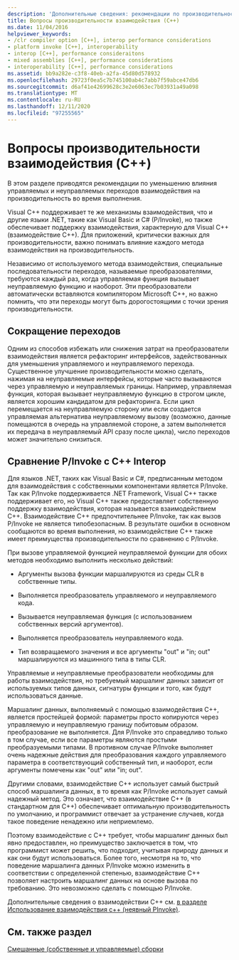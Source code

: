 ```yaml
---
description: 'Дополнительные сведения: рекомендации по производительности для взаимодействия (C++)'
title: Вопросы производительности взаимодействия (C++)
ms.date: 11/04/2016
helpviewer_keywords:
- /clr compiler option [C++], interop performance considerations
- platform invoke [C++], interoperability
- interop [C++], performance consideraitons
- mixed assemblies [C++], performance considerations
- interoperability [C++], performance considerations
ms.assetid: bb9a282e-c3f8-40eb-a2fa-45d80d578932
ms.openlocfilehash: 29723f0ea5c7b745100ab4c7abb7f59abce47db6
ms.sourcegitcommit: d6af41e42699628c3e2e6063ec7b03931a49a098
ms.translationtype: MT
ms.contentlocale: ru-RU
ms.lasthandoff: 12/11/2020
ms.locfileid: "97255565"
---
```

# <a name="performance-considerations-for-interop-c"></a>Вопросы производительности взаимодействия (C++)

В этом разделе приводятся рекомендации по уменьшению влияния управляемых и неуправляемых переходов взаимодействия на производительность во время выполнения.

Visual C++ поддерживает те же механизмы взаимодействия, что и другие языки .NET, такие как Visual Basic и C# (P/Invoke), но также обеспечивает поддержку взаимодействия, характерную для Visual C++ (взаимодействие C++). Для приложений, критически важных для производительности, важно понимать влияние каждого метода взаимодействия на производительность.

Независимо от используемого метода взаимодействия, специальные последовательности переходов, называемые преобразователями, требуются каждый раз, когда управляемая функция вызывает неуправляемую функцию и наоборот. Эти преобразователи автоматически вставляются компилятором Microsoft C++, но важно помнить, что эти переходы могут быть дорогостоящими с точки зрения производительности.

## <a name="reducing-transitions"></a>Сокращение переходов

Одним из способов избежать или снижения затрат на преобразователи взаимодействия является рефакторинг интерфейсов, задействованных для уменьшения управляемого и неуправляемого перехода. Существенное улучшение производительности можно сделать, нажимая на неуправляемые интерфейсы, которые часто вызываются через управляемую и неуправляемых границы. Например, управляемая функция, которая вызывает неуправляемую функцию в строгом цикле, является хорошим кандидатом для рефакторинга. Если цикл перемещается на неуправляемую сторону или если создается управляемая альтернатива неуправляемому вызову (возможно, данные помещаются в очередь на управляемой стороне, а затем выполняется их передача в неуправляемый API сразу после цикла), число переходов может значительно снизиться.

## <a name="pinvoke-vs-c-interop"></a>Сравнение P/Invoke с C++ Interop

Для языков .NET, таких как Visual Basic и C#, предписанным методом для взаимодействия с собственными компонентами является P/Invoke. Так как P/Invoke поддерживается .NET Framework, Visual C++ также поддерживает его, но Visual C++ также предоставляет собственную поддержку взаимодействия, которая называется взаимодействием C++. Взаимодействие C++ предпочтительнее P/Invoke, так как вызов P/Invoke не является типобезопасным. В результате ошибки в основном сообщаются во время выполнения, но взаимодействие C++ также имеет преимущества производительности по сравнению с P/Invoke.

При вызове управляемой функцией неуправляемой функции для обоих методов необходимо выполнить несколько действий:

- Аргументы вызова функции маршалируются из среды CLR в собственные типы.

- Выполняется преобразователь управляемого и неуправляемого кода.

- Вызывается неуправляемая функция (с использованием собственных версий аргументов).

- Выполняется преобразователь неуправляемого кода.

- Тип возвращаемого значения и все аргументы "out" и "in; out" маршалируются из машинного типа в типы CLR.

Управляемые и неуправляемые преобразователи необходимы для работы взаимодействия, но требуемый маршалинг данных зависит от используемых типов данных, сигнатуры функции и того, как будут использоваться данные.

Маршалинг данных, выполняемый с помощью взаимодействия C++, является простейшей формой: параметры просто копируются через управляемую и неуправляемую границу побитовым образом. преобразование не выполняется. Для P/Invoke это справедливо только в том случае, если все параметры являются простыми преобразуемыми типами. В противном случае P/Invoke выполняет очень надежные действия для преобразования каждого управляемого параметра в соответствующий собственный тип, и наоборот, если аргументы помечены как "out" или "in; out".

Другими словами, взаимодействие C++ использует самый быстрый способ маршалинга данных, в то время как P/Invoke использует самый надежный метод. Это означает, что взаимодействие C++ (в стандартном для C++) обеспечивает оптимальную производительность по умолчанию, и программист отвечает за устранение случаев, когда такое поведение ненадежно или неприемлемо.

Поэтому взаимодействие с C++ требует, чтобы маршалинг данных был явно предоставлен, но преимущество заключается в том, что программист может решить, что подходит, учитывая природу данных и как они будут использоваться. Более того, несмотря на то, что поведение маршалинга данных P/Invoke можно изменить в соответствии с определенной степенью, взаимодействие C++ позволяет настроить маршалинг данных на основе вызова по требованию. Это невозможно сделать с помощью P/Invoke.

Дополнительные сведения о взаимодействии C++ см. [в разделе Использование взаимодействия c++ (неявный PInvoke)](../dotnet/using-cpp-interop-implicit-pinvoke.md).

## <a name="see-also"></a>См. также раздел

[Смешанные (собственные и управляемые) сборки](../dotnet/mixed-native-and-managed-assemblies.md)
